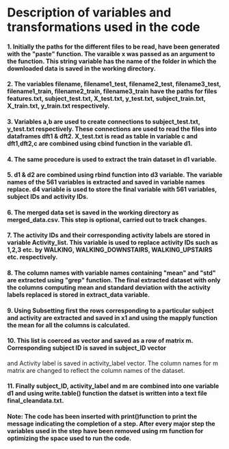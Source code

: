 # Description of variables and transformations used in the code
#### 1. Initially the paths for the different files to be read, have been generated with the "paste" function. The varaible x was passed as an argument to the function. This string variable has the name of the folder in which the downloaded data is saved in the working directory.
#### 2. The variables filename, filename1_test, filename2_test, filename3_test, filename1_train, filename2_train, filename3_train have the paths for files features.txt, subject_test.txt, X_test.txt, y_test.txt, subject_train.txt, X_train.txt, y_train.txt respectively.
#### 3. Variables a,b are used to create connections to subject_test.txt, y_test.txt respectively. These connections are used to read the files into dataframes dft1 & dft2. X_test.txt is read as table in variable c and dft1,dft2,c are combined using cbind function in the variable d1.
#### 4. The same procedure is used to extract the train dataset in d1 variable.
#### 5. d1 & d2 are combined using rbind function into d3 variable. The variable names of the 561 variables is extracted and saved in variable names replace. d4 variable is used to store the final variable with 561 variables, subject IDs and activity IDs.
#### 6. The merged data set is saved in the working directory as merged_data.csv. This step is optional, carried out to track changes. 
#### 7. The activity IDs and their corresponding activity labels are stored in variable Activity_list. This variable is used to replace activity IDs such as 1,2,3 etc. by WALKING, WALKING_DOWNSTAIRS, WALKING_UPSTAIRS etc. respectively.
#### 8. The column names with variable names containing "mean" and "std" are extracted using "grep" function. The final extracted dataset with only the columns computing mean and standard deviation with the activity labels replaced is stored in extract_data variable.
#### 9. Using Subsetting first the rows corresponding to a particular subject and activity are extracted and saved in x1 and using the mapply function the mean for all the columns is calculated. 
#### 10. This list is coerced as vector and saved as a row of matrix m. Corresponding subject ID is saved in subject_ID vector
and Activity label is saved in activity_label vector. The column names for m matrix are changed to reflect the column names of the dataset.
#### 11. Finally subject_ID, activity_label and m are combined into one variable d1 and using write.table() function the datset is written into a text file final_cleandata.txt. 
#### Note: The code has been inserted with print()function to print the message indicating the completion of a step. After every major step the variables used in the step have been removed using rm function for optimizing the space used to run the code.
